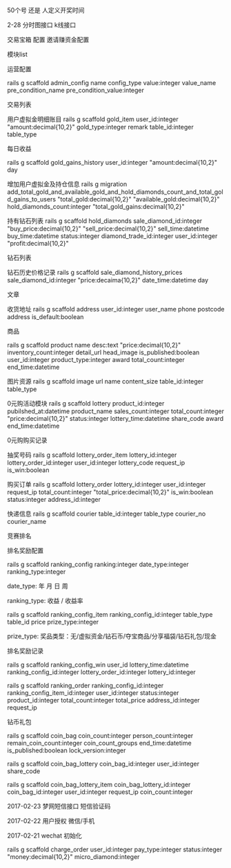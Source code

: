 50个号 还是 人定义开奖时间

2-28
分时图接口
k线接口

交易宝箱  配置
邀请赚资金配置


模块list

运营配置

rails g scaffold admin_config  name  config_type  value:integer value_name  pre_condition_name pre_condition_value:integer


交易列表

<!-- 挂单：
rails g scaffold booking_trade sale_diamond_id:integer total_count:integer  user_id:integer bussiness_type:integer "booking_price:decimal{10,2}"  status:integer "deposit:decimal{10,2}" -->

<!-- 交易订单

rails g scaffold diamond_trade booking_trade_id:integer user_id:integer  sale_diamond_id:integer business_type:integer total_count:integer "total_price:decimal{10,2}" -->

用户虚拟金明细账目
rails g scaffold gold_item user_id:integer "amount:decimal{10,2}" gold_type:integer remark table_id:integer table_type

每日收益

rails g scaffold gold_gains_history user_id:integer "amount:decimal{10,2}" day


增加用户虚拟金及持仓信息
rails g migration add_total_gold_and_available_gold_and_hold_diamonds_count_and_total_gold_gains_to_users "total_gold:decimal{10,2}" "available_gold:decimal{10,2}" hold_diamonds_count:integer "total_gold_gains:decimal{10,2}"


持有钻石列表
rails g scaffold hold_diamonds  sale_diamond_id:integer   "buy_price:decimal{10,2}"  "sell_price:decimal{10,2}"  sell_time:datetime buy_time:datetime  status:integer  diamond_trade_id:integer user_id:integer  "profit:decimal{10,2}"







钻石列表


钻石历史价格记录
rails g scaffold sale_diamond_history_prices sale_diamond_id:integer  "price:decaima{10,2}" date_time:datetime day



文章

收货地址
rails g scaffold address user_id:integer user_name  phone  postcode  address is_default:boolean

商品

rails g scaffold product name desc:text "price:decimal{10,2}" inventory_count:integer detail_url  head_image  is_published:boolean user_id:integer  product_type:integer award  total_count:integer  end_time:datetime


图片资源
rails g scaffold image url name content_size table_id:integer table_type


0元购活动模块
rails g scaffold lottery product_id:integer pubilshed_at:datetime  product_name sales_count:integer  total_count:integer  "price:decimal{10,2}"  status:integer  lottery_time:datetime   share_code award    end_time:datetime

0元购购买记录

抽奖号码
rails g scaffold lottery_order_item lottery_id:integer lottery_order_id:integer  user_id:integer lottery_code request_ip is_win:boolean

购买订单
rails g scaffold lottery_order  lottery_id:integer user_id:integer request_ip total_count:integer "total_price:decimal{10,2}" is_win:boolean status:integer address_id:integer

快递信息
rails g scaffold courier table_id:integer  table_type courier_no  courier_name





竞赛排名



排名奖励配置

<!--rails  g scaffold  ranking_config  ranking:integer  table_type  table_id  price  prize_type:integer  date_type:integer  ranking_type:integer
-->

rails  g scaffold  ranking_config  ranking:integer     date_type:integer  ranking_type:integer

date_type: 年 月 日 周

ranking_type: 收益 / 收益率

rails  g scaffold  ranking_config_item  ranking_config_id:integer  table_type  table_id  price  prize_type:integer

prize_type: 奖品类型：无/虚拟资金/钻石币/夺宝商品/分享福袋/钻石礼包/现金

排名奖励记录


rails g scaffold ranking_config_win user_id lottery_time:datetime ranking_config_id:integer lottery_order_id:integer lottery_id:integer

rails g scaffold ranking_order ranking_config_id:integer ranking_config_item_id:integer user_id:integer status:integer product_id:integer total_count:integer total_price address_id:integer request_ip

钻币礼包

rails g scaffold coin_bag coin_count:integer person_count:integer remain_coin_count:integer coin_count_groups end_time:datetime is_published:boolean   lock_version:integer

rails g scaffold coin_bag_lottery coin_bag_id:integer user_id:integer  share_code

rails g scaffold coin_bag_lottery_item coin_bag_lottery_id:integer coin_bag_id:integer user_id:integer request_ip coin_count:integer

2017-02-23
梦网短信接口 短信验证码

2017-02-22
用户授权 微信/手机

2017-02-21
wechat 初始化

rails g scaffold charge_order user_id:integer pay_type:integer status:integer "money:decimal{10,2}" micro_diamond:integer
